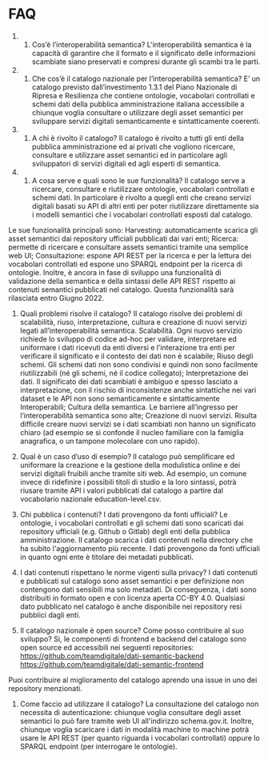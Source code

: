 # FAQ

1. 1. Cos’è l’interoperabilità semantica?
L'interoperabilità semantica è la capacità di garantire che il formato e il significato delle informazioni scambiate siano preservati e compresi durante gli scambi tra le parti.

1. 1. Che cos’è il catalogo nazionale per l’interoperabilità semantica?
E’ un catalogo previsto dall’investimento 1.3.1 del Piano Nazionale di Ripresa e Resilienza che contiene ontologie, vocabolari controllati e schemi dati della pubblica amministrazione italiana accessibile a chiunque voglia consultare o utilizzare degli asset semantici per sviluppare servizi digitali semanticamente e sintatticamente coerenti.

1. 1. A chi è rivolto il catalogo?
Il catalogo è rivolto a tutti gli enti della pubblica amministrazione ed ai privati che vogliono ricercare, consultare e utilizzare asset semantici ed in particolare agli sviluppatori di servizi digitali ed agli esperti di semantica.  

1. 1. A cosa serve e quali sono le sue funzionalità?
Il catalogo serve a ricercare, consultare e riutilizzare ontologie, vocabolari controllati e schemi dati. In particolare è rivolto a quegli enti che creano servizi digitali basati su API di altri enti per poter riutilizzare direttamente sia i modelli semantici che i vocabolari controllati esposti dal catalogo. 

Le sue funzionalità principali sono:
Harvesting: automaticamente scarica gli asset semantici dai repository ufficiali pubblicati dai vari enti;
Ricerca: permette di ricercare e consultare assets semantici tramite una semplice web UI;
Consultazione: espone API REST per la ricerca e per la lettura dei vocabolari controllati ed espone uno SPARQL endpoint per la ricerca di ontologie.
Inoltre, è ancora in fase di sviluppo una funzionalità di validazione della semantica e della sintassi delle API REST rispetto ai contenuti semantici pubblicati nel catalogo. Questa funzionalità sarà rilasciata entro Giugno 2022. 
1. Quali problemi risolve il catalogo?
Il catalogo risolve dei problemi di scalabilità, riuso, interpretazione, cultura e creazione di nuovi servizi legati all’interoperabilità semantica. 
Scalabilità. Ogni nuovo servizio richiede lo sviluppo di codice ad-hoc per validare, interpretare ed uniformare i dati ricevuti da enti diversi e l’interazione tra enti per verificare il significato e il contesto dei dati non è scalabile;
Riuso degli schemi. Gli schemi dati non sono condivisi e quindi non sono facilmente riutilizzabili (né gli schemi, né il codice collegato); 
Interpretazione dei dati. Il significato dei dati scambiati è ambiguo e spesso lasciato a interpretazione, con il rischio di inconsistenze anche sintattiche nei vari dataset e le API non sono semanticamente e sintatticamente Interoperabili;
Cultura della semantica. Le barriere all’ingresso per l’interoperabilità semantica sono alte; 
Creazione di nuovi servizi. Risulta difficile creare nuovi servizi se i dati scambiati non hanno un significato chiaro (ad esempio se si confonde il nucleo familiare con la famiglia anagrafica, o un tampone molecolare con uno rapido).

1. Qual è un caso d’uso di esempio?
Il catalogo può semplificare ed uniformare la creazione e la gestione della modulistica online e dei servizi digitali fruibili anche tramite siti web. Ad esempio, un comune invece di ridefinire i possibili  titoli di studio e la loro sintassi, potrà riusare tramite API i valori pubblicati dal catalogo a partire dal vocabolario nazionale education-level.csv.

1. Chi pubblica i contenuti? I dati provengono da fonti ufficiali?
Le ontologie, i vocabolari controllati e gli schemi dati sono scaricati dai repository ufficiali (e.g. Github o Gitlab) degli enti della pubblica amministrazione. 
Il catalogo scarica i dati contenuti nella directory che ha subito l'aggiornamento più recente. 
I dati provengono da fonti ufficiali in quanto ogni ente è titolare dei metadati pubblicati. 

1. I dati contenuti rispettano le norme vigenti sulla privacy?
I dati contenuti e pubblicati sul catalogo sono asset semantici e per definizione non contengono dati sensibili ma solo metadati. 
Di conseguenza, i dati sono distribuiti in formato open e con licenza aperta  CC-BY 4.0. Qualsiasi dato pubblicato nel catalogo è anche disponibile nei repository resi pubblici dagli enti. 

1. Il catalogo nazionale è open source? Come posso contribuire al suo sviluppo?
Si, le componenti di frontend e backend del catalogo sono open source ed accessibili nei seguenti repositories: 
https://github.com/teamdigitale/dati-semantic-backend 
https://github.com/teamdigitale/dati-semantic-frontend 

Puoi contribuire al miglioramento del catalogo aprendo una issue in uno dei repository menzionati.  

1. Come faccio ad utilizzare il catalogo?
La consultazione del catalogo non necessita di autenticazione: chiunque voglia consultare degli asset semantici lo può fare tramite web UI all'indirizzo schema.gov.it.
Inoltre, chiunque voglia scaricare i dati in modalità machine to machine potrà usare le API REST (per quanto riguarda i vocabolari controllati) oppure lo SPARQL endpoint (per interrogare le ontologie). 


